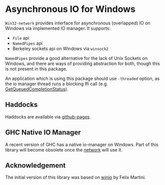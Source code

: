# Asynchronous IO for Windows

`Win32-network` provides interface for asynchronous (overlapped) IO on Windows
via implemented IO manager.  It supports:

* `File` api
* `NamedPipes` api
* Berkeley sockets api on Windows via `winsock2` 

`NamedPipes` provide a good alternative for the lack of Unix Sockets on
Windows, and there are ways of providing abstraction for both, though this is
not present in this package.

An application which is using this package should use `-threaded` option, as
the io manager thread runs a blocking ffi call (e.g.
[GetQueuedCompletionStatus](https://docs.microsoft.com/en-us/windows/win32/api/ioapiset/nf-ioapiset-getqueuedcompletionstatus)).

## Haddocks

Haddocks are available via [github-pages](https://The-Blockchain-Company.github.io/Win32-network).

## GHC Native IO Manager

A recent version of GHC has a native io-manager on Windows.  Part of this
library will become obsolete once the
[network](https://hackage.haskell.org/package/network) will use it.

## Acknowledgement

The initial version of this library was based on
[winio](https://hackage.haskell.org/package/winio) by Felix Martini.
